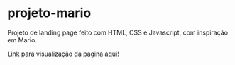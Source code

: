 # projeto-mario

Projeto de landing page feito com HTML, CSS e Javascript, com inspiração em Mario.

Link para visualização da pagina <a href="https://natanmendes0.github.io/projeto-mario/">aqui!</a>
